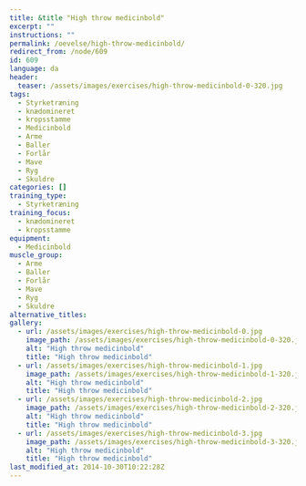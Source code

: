 ```yaml
---
title: &title "High throw medicinbold"
excerpt: ""
instructions: ""
permalink: /oevelse/high-throw-medicinbold/
redirect_from: /node/609
id: 609
language: da
header:
  teaser: /assets/images/exercises/high-throw-medicinbold-0-320.jpg
tags:
  - Styrketræning
  - knædomineret
  - kropsstamme
  - Medicinbold
  - Arme
  - Baller
  - Forlår
  - Mave
  - Ryg
  - Skuldre
categories: []
training_type: 
  - Styrketræning
training_focus: 
  - knædomineret
  - kropsstamme
equipment:
  - Medicinbold
muscle_group:
  - Arme
  - Baller
  - Forlår
  - Mave
  - Ryg
  - Skuldre
alternative_titles:
gallery:
  - url: /assets/images/exercises/high-throw-medicinbold-0.jpg
    image_path: /assets/images/exercises/high-throw-medicinbold-0-320.jpg
    alt: "High throw medicinbold"
    title: "High throw medicinbold"
  - url: /assets/images/exercises/high-throw-medicinbold-1.jpg
    image_path: /assets/images/exercises/high-throw-medicinbold-1-320.jpg
    alt: "High throw medicinbold"
    title: "High throw medicinbold"
  - url: /assets/images/exercises/high-throw-medicinbold-2.jpg
    image_path: /assets/images/exercises/high-throw-medicinbold-2-320.jpg
    alt: "High throw medicinbold"
    title: "High throw medicinbold"
  - url: /assets/images/exercises/high-throw-medicinbold-3.jpg
    image_path: /assets/images/exercises/high-throw-medicinbold-3-320.jpg
    alt: "High throw medicinbold"
    title: "High throw medicinbold"
last_modified_at: 2014-10-30T10:22:28Z
---
```

